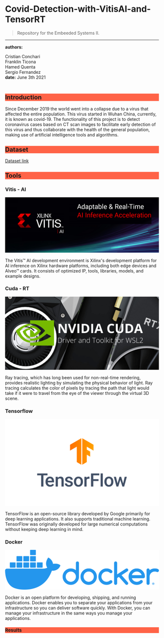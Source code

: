 # Covid-Detection-with-VitisAI-and-TensorRT

>Repository for the Embeeded Systems II.

---
**authors:**  
<div style = "fonr-size:15px">
Cristian Conchari  
</div>
<div style = "fonr-size:15px">
Franklin Ticona  
</div>
<div style = "fonr-size:15px">
Hamed Quenta  
</div>
<div style = "fonr-size:15px">
Sergio Fernandez  
</div>
<div style = "fonr-size:15px">
<b>date:</b> June 3th 2021
</div>
<br>
  

<h2 style="background-color:tomato;font-size: 20px;">Introduction</h2>
<p>Since December 2019 the world went into a collapse due to a virus that affected the entire population. This virus started in Wuhan China, currently, it is known as covid-19. The functionality of this project is to detect coronavirus cases based on CT scan images to facilitate early detection of this virus and thus collaborate with the health of the general population, making use of artificial intelligence tools and algorithms.</p>

<h2 style="background-color:tomato;font-size: 20px;">Dataset</h2>

[Dataset link](https://www.kaggle.com/azaemon/preprocessed-ct-scans-for-covid19)
<br>

<h2 style="background-color:tomato;font-size: 20px;">Tools</h2>

### **Vitis - AI**
![Vitis AI](assets/Vitis-AI.png)
<p>The Vitis™ AI development environment is Xilinx's development platform for AI inference on Xilinx hardware platforms, including both edge devices and Alveo™ cards. It consists of optimized IP, tools, libraries, models, and example designs.</p>

### **Cuda - RT**
![Cuda rt](assets/cudart.png)
<p>Ray tracing, which has long been used for non-real-time rendering, provides realistic lighting by simulating the physical behavior of light. Ray tracing calculates the color of pixels by tracing the path that light would take if it were to travel from the eye of the viewer through the virtual 3D scene.</p>

### **Tensorflow**
![Tensorflow](assets/tensorflow.png)
<p>TensorFlow is an open-source library developed by Google primarily for deep learning applications. It also supports traditional machine learning. TensorFlow was originally developed for large numerical computations without keeping deep learning in mind.</p>

### **Docker**
![Docker](assets/docker.png)
<p>Docker is an open platform for developing, shipping, and running applications. Docker enables you to separate your applications from your infrastructure so you can deliver software quickly. With Docker, you can manage your infrastructure in the same ways you manage your applications.</p>

<h2 style="background-color:tomato;font-size: 15px;">Results</h2>
